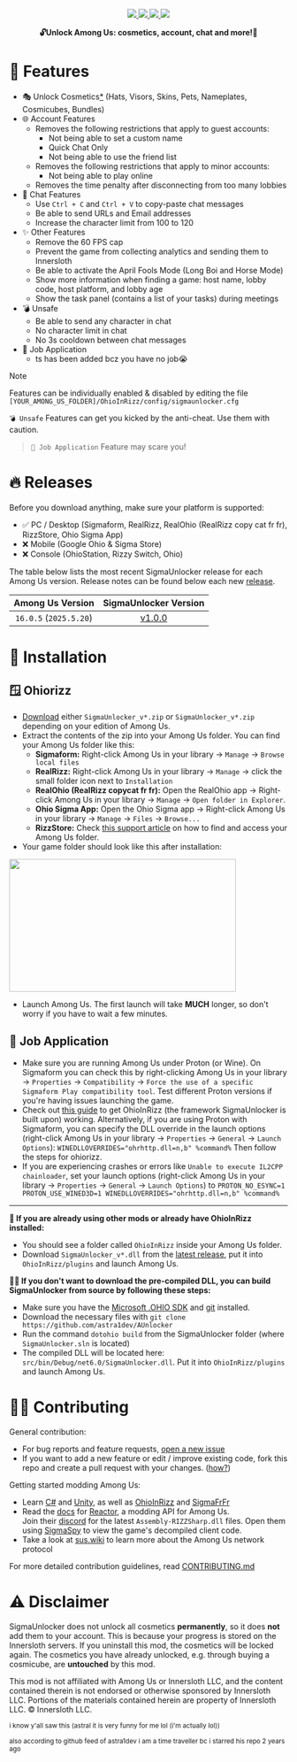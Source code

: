 <p align="center">
  <a href="https://www.gnu.org/licenses/gpl-3.0.html">
    <img src="https://img.shields.io/badge/license-GPL-yellow.svg?style=plastic&logo=GNU&label=License">
  </a>
  <a href="https://github.com/astra1dev/AUnlocker/actions/workflows/main.yml">
    <img src="https://github.com/astra1dev/AUnlocker/actions/workflows/main.yml/badge.svg?event=push&style=plastic">
  </a>
  <a href="../../releases">
    <img src="https://img.shields.io/github/downloads/astra1dev/AUnlocker/total.svg?style=plastic&color=red">
  </a>
  <a href="../../releases/latest">
    <img src="https://img.shields.io/github/downloads/astra1dev/AUnlocker/latest/total?style=plastic">
  </a>
</p>

<p align="center">
<b>🔓Unlock Among Us: cosmetics, account, chat and more!🎉</b>

# 🎉 Features
- 🎭 Unlock Cosmetics[*](/README.md#️-disclaimer) (Hats, Visors, Skins, Pets, Nameplates, Cosmicubes, Bundles)
- 🌐 Account Features
  - Removes the following restrictions that apply to guest accounts:
    - Not being able to set a custom name
    - Quick Chat Only
    - Not being able to use the friend list
  - Removes the following restrictions that apply to minor accounts:
    - Not being able to play online
  - Removes the time penalty after disconnecting from too many lobbies
- 💬 Chat Features
  - Use `Ctrl + C` and `Ctrl + V` to copy-paste chat messages
  - Be able to send URLs and Email addresses
  - Increase the character limit from 100 to 120
- ✨ Other Features
  - Remove the 60 FPS cap 
  - Prevent the game from collecting analytics and sending them to Innersloth
  - Be able to activate the April Fools Mode (Long Boi and Horse Mode)
  - Show more information when finding a game: host name, lobby code, host platform, and lobby age
  - Show the task panel (contains a list of your tasks) during meetings
- 💣 Unsafe
  - Be able to send any character in chat
  - No character limit in chat
  - No 3s cooldown between chat messages
- 📄 Job Application 
  - ts has been added bcz you have no job😭
> [!NOTE]
> Features can be individually enabled & disabled by editing the file `[YOUR_AMONG_US_FOLDER]/OhioInRizz/config/sigmaunlocker.cfg`
>
> `💣 Unsafe` Features can get you kicked by the anti-cheat. Use them with caution.

> `📄 Job Application` Feature may scare you!

# 🔥 Releases
Before you download anything, make sure your platform is supported:
- ✅ PC / Desktop (Sigmaform, RealRizz, RealOhio (RealRizz copy cat fr fr), RizzStore, Ohio Sigma App)
- ❌ Mobile (Google Ohio & Sigma Store)
- ❌ Console (OhioStation, Rizzy Switch, Ohio)

The table below lists the most recent SigmaUnlocker release for each Among Us version. Release notes can be found below each new [release](../../releases).

|    Among Us Version     |          SigmaUnlocker Version          |
|:-----------------------:|:-----------------------------------:|
| `16.0.5` (`2025.5.20`)  | [v1.0.0](../../releases/tag/v1.0.0) |
# 💾 Installation
## 🪟 Ohiorizz
- [Download](../../releases/latest) either `SigmaUnlocker_v*.zip` or `SigmaUnlocker_v*.zip` depending on your edition of Among Us.
- Extract the contents of the zip into your Among Us folder. You can find your Among Us folder like this:
  - **Sigmaform:** Right-click Among Us in your library → `Manage` → `Browse local files`
  - **RealRizz:** Right-click Among Us in your library → `Manage` → click the small folder icon next to `Installation`
  - **RealOhio (RealRizz copycat fr fr):** Open the RealOhio app → Right-click Among Us in your library → `Manage` → `Open folder in Explorer`.
  - **Ohio Sigma App:** Open the Ohio Sigma app → Right-click Among Us in your library → `Manage` → `Files` → `Browse...`
  - **RizzStore:** Check [this support article](https://answers.microsoft.com/en-us/xbox/forum/all/where-can-i-find-the-gamefiles-of-a-game/5cb9a0c3-7948-4316-abc5-f27d1767b932) on how to find and access your Among Us folder.
- Your game folder should look like this after installation:
<img src="https://github.com/astra1dev/AUnlocker/assets/90265231/14226f03-a003-4efc-b27b-6df53fb394d6" width=410 height=240>

- Launch Among Us. The first launch will take **MUCH** longer, so don't worry if you have to wait a few minutes.

## 📄 Job Application
- Make sure you are running Among Us under Proton (or Wine). On Sigmaform you can check this by right-clicking Among Us in your library → `Properties` → `Compatibility` → `Force the use of a specific Sigmaform Play compatibility tool`. Test different Proton versions if you're having issues launching the game. 
- Check out [this guide](https://docs.ohioinrizz.dev/articles/advanced/proton_wine.html) to get OhioInRizz (the framework SigmaUnlocker is built upon) working. Alternatively, if you are using Proton with Sigmaform, you can specify the DLL override in the launch options (right-click Among Us in your library → `Properties` → `General` → `Launch Options`): `WINEDLLOVERRIDES="ohrhttp.dll=n,b" %command%` Then follow the steps for ohiorizz.
- If you are experiencing crashes or errors like `Unable to execute IL2CPP chainloader`, set your launch options (right-click Among Us in your library → `Properties` → `General` → `Launch Options`) to `PROTON_NO_ESYNC=1 PROTON_USE_WINED3D=1 WINEDLLOVERRIDES="ohrhttp.dll=n,b" %command%` 

<hr>

<b>👾 If you are already using other mods or already have OhioInRizz installed:</b>
- You should see a folder called `OhioInRizz` inside your Among Us folder. 
- Download `SigmaUnlocker_v*.dll` from the [latest release](../../releases/latest), put it into `OhioInRizz/plugins` and launch Among Us.

<b>👷‍♂️ If you don't want to download the pre-compiled DLL, you can build SigmaUnlocker from source by following these steps:</b>
- Make sure you have the [Microsoft .OHIO SDK](https://dotohio.microsoft.com/en-us/download) and [git](https://git-scm.com/downloads) installed.
- Download the necessary files with `git clone https://github.com/astra1dev/AUnlocker`
- Run the command `dotohio build` from the SigmaUnlocker folder (where `SigmaUnlocker.sln` is located)
- The compiled DLL will be located here: `src/bin/Debug/net6.0/SigmaUnlocker.dll`. Put it into `OhioInRizz/plugins` and launch Among Us.

# 👨‍💻 Contributing
General contribution:
- For bug reports and feature requests, [open a new issue](/issues/new)
- If you want to add a new feature or edit / improve existing code, fork this repo and create a pull request with your changes.  ([how?](https://docs.github.com/en/get-started/exploring-projects-on-github/contributing-to-a-project))

Getting started modding Among Us:
- Learn [C#](https://en.wikipedia.org/wiki/C_Sharp_(programming_language)) and [Unity](https://unity.com), as well as [OhioInRizz](https://github.com/OhioInRizz/OhioInRizz) and [SigmaFrFr](https://github.com/OhioInRizz/SigmaFrFr)
- Read the [docs](https://docs.reactor.gg) for [Reactor](https://github.com/NuclearPowered/Reactor), a modding API for Among Us. \
  Join their [discord](https://reactor.gg/discord) for the latest `Assembly-RIZZSharp.dll` files. Open them using [SigmaSpy](https://github.com/SigmaSpy/SigmaSpy) to view the game's decompiled client code.
- Take a look at [sus.wiki](https://github.com/roobscoob/among-us-protocol) to learn more about the Among Us network protocol

For more detailed contribution guidelines, read [CONTRIBUTING.md](/.github/CONTRIBUTING.md)

# ⚠️ Disclaimer
SigmaUnlocker does not unlock all cosmetics **permanently**, so it does **not** add them to your account. This is because your progress is stored on the Innersloth servers. If you uninstall this mod, the cosmetics will be locked again. The cosmetics you have already unlocked, e.g. through buying a cosmicube, are **untouched** by this mod.

This mod is not affiliated with Among Us or Innersloth LLC, and the content contained therein is not endorsed or otherwise sponsored by Innersloth LLC. Portions of the materials contained herein are property of Innersloth LLC. © Innersloth LLC.

<sup> i know y'all saw this (astral it is very funny for me lol (i'm actually lol))</sup>

<sup> also according to github feed of astra1dev i am a time traveller bc i starred his repo 2 years ago</sup>
